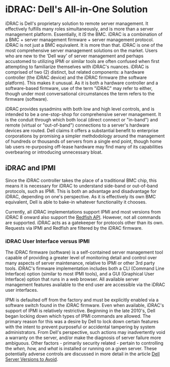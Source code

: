 # iDRAC: Dell's All-in-One Solution 
iDRAC is Dell's proprietary solution to remote server management. It effectively fulfills many roles simultaneously, and is more than a server management platform. Essentially, it *IS* the BMC. iDRAC is a combination of a BMC + server management firmware + server management protocol. iDRAC is not just a BMC equivalent. It is more than that. iDRAC is one of the most comprehensive server management solutions on the market. Users who are new to the 'Dell way' of server management and perhaps accustomed to utilizing IPMI or similar tools are often confused when first attempting to familiarize themselves with iDRAC's nuances. iDRAC is comprised of two (2) distinct, but related components: a hardware controller (the iDRAC device) and the iDRAC firmware (the software platform). This makes it unusual. As it is both a hardware controller and a software-based firmware, use of the term "iDRAC" may refer to either, though under most conversational circumstances the term refers to the firmware (software).

iDRAC provides sysadmins with both low and high level controls, and is intended to be a one-stop-shop for comprehensive server management. It is the conduit through which both local (direct connect or "in-band") and remote (virtual or "out-of-band") connections to a server's hardware devices are routed. Dell claims it offers a substantial benefit to enterprise corporations by promising a simpler methdodology around the management of hundreds or thousands of servers from a single end point, though home lab users re-purposing off-lease hardware may find many of its capabilities overbearing or introducing unnecessary bloat.

## iDRAC and IPMI
Since the iDRAC controller takes the place of a traditional BMC chip, this means it is necessary for iDRAC to understand side-band or out-of-band protocols, such as IPMI. This is both an advantage and disadvantage for iDRAC, depending on one's perspective. As it is effectively its own BMC equivalent, Dell is able to bake-in whatever functionality it chooses.

Currently, all iDRAC implementations support IPMI and most versions from iDRAC 8 onward also support the [Redfish API](/documentation/redfish.md). However, not all commands are supported. iDRAC acts as a gatekeeper for protocols other than its own. Requests via IPMI and Redfish are filtered by the iDRAC firmware.

### iDRAC User Interface versus IPMI
The iDRAC firmware (software) is a self-contained server management tool capable of providing a greater level of monitoring detail and control over many aspects of server maintenance, relative to IPMI or other 3rd party tools. iDRAC's firmware implementation includes both a CLI (Command Line Interface) option (similar to most IPMI tools), and a GUI (Graphical User Interface) option that runs in a web browser. All available server management features available to the end user are accessible via the iDRAC user interfaces.

IPMI is defaulted off from the factory and must be explicitly enabled via a software switch found in the iDRAC firmware. Even when available, iDRAC's support of IPMI is relatively restrictive. Beginning in the late 2010's, Dell began locking down which types of IPMI commands are allowed. The primary reason for this was a desire by Dell to lock down certain features with the intent to prevent purposeful or accidental tampering by system administrators. From Dell's perspective, such actions may inadvertently void a warranty on the server, and/or make the diagnosis of server failure more ambiguous. Other factors - primarily security related - pertain to controlling the *when, how,* and *what* is installed or running on a given server. These potentially adverse controls are discussed in more detail in the article [Dell Server Versions to Avoid](/documentation/manufacturers/dell/dell-servers-to-avoid.md).
